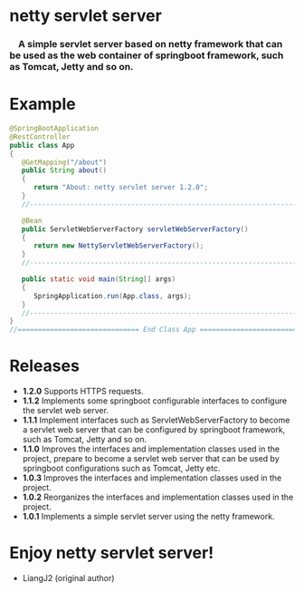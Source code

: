 # netty servlet server

<h3>&nbsp;&nbsp;&nbsp;&nbsp;A simple servlet server based on netty framework that can be used as the web container of springboot framework, such as Tomcat, Jetty and so on.
</h3>

# Example

```java
@SpringBootApplication
@RestController
public class App
{
   @GetMapping("/about")
   public String about()
   {
      return "About: netty servlet server 1.2.0";
   }
   //---------------------------------------------------------------------------

   @Bean
   public ServletWebServerFactory servletWebServerFactory()
   {
      return new NettyServletWebServerFactory();
   }
   //---------------------------------------------------------------------------

   public static void main(String[] args)
   {
      SpringApplication.run(App.class, args);
   }
   //---------------------------------------------------------------------------
}
//============================== End Class App ==============================
```

# Releases

<ul>
	<li><b>1.2.0</b> Supports HTTPS requests.</li>
	<li><b>1.1.2</b> Implements some springboot configurable interfaces to configure the servlet web server.</li>
	<li><b>1.1.1</b> Implement interfaces such as ServletWebServerFactory to become a servlet web server that can be configured by springboot framework, such as Tomcat, Jetty and so on.</li>
	<li><b>1.1.0</b> Improves the interfaces and implementation classes used in the project, prepare to become a servlet web server that can be used by springboot configurations such as Tomcat, Jetty etc.</li>
	<li><b>1.0.3</b> Improves the interfaces and implementation classes used in the project.</li>
	<li><b>1.0.2</b> Reorganizes the interfaces and implementation classes used in the project.</li>
	<li><b>1.0.1</b> Implements a simple servlet server using the netty framework.</li>
</ul>

# Enjoy netty servlet server!

- LiangJ2 (original author)
